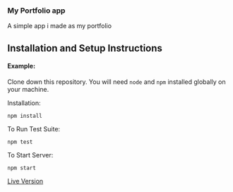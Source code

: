 ### My Portfolio app

A simple app i made as my portfolio

## Installation and Setup Instructions

#### Example:

Clone down this repository. You will need `node` and `npm` installed globally on your machine.

Installation:

`npm install`

To Run Test Suite:

`npm test`

To Start Server:

`npm start`

[Live Version](http://AmirAllami.github.io/portfolio)
